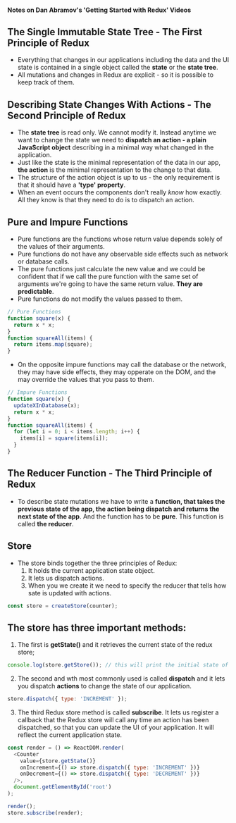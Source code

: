 #### Notes on Dan Abramov's 'Getting Started with Redux' Videos
## The Single Immutable State Tree - The First Principle of Redux
* Everything that changes in our applications including the data and the UI state is contained in a single object called the **state** or the **state tree**.
* All mutations and changes in Redux are explicit - so it is possible to keep track of them.

## Describing State Changes With Actions - The Second Principle of Redux
* The **state tree** is read only. We cannot modify it. Instead anytime we want to change the state we need to **dispatch an action - a plain JavaScript object** describing in a minimal way what changed in the application.
* Just like the state is the minimal representation of the data in our app, **the action** is the minimal representation to the change to that data.
* The structure of the action object is up to us - the only requirement is that it should have a **'type' property**.
* When an event occurs the components don't really *know* how exactly. All they know is that they need to do is to dispatch an action.

## Pure and Impure Functions
* Pure functions are the functions whose return value depends solely of the values of their arguments.
* Pure functions do not have any observable side effects such as network or database calls.
* The pure functions just calculate the new value and we could be confident that if we call the pure function with the same set of arguments we're going to have the same return value. **They are predictable**.
* Pure functions do not modify the values passed to them.

```javascript
// Pure Functions
function square(x) {
  return x * x;
}
function squareAll(items) {
  return items.map(square);
}
```
* On the opposite impure functions may call the database or the network, they may have side effects, they may opperate on the DOM, and the may override the values that you pass to them.

```javascript
// Impure Functions
function square(x) {
  updateXInDatabase(x);
  return x * x;
}
function squareAll(items) {
  for (let i = 0; i < items.length; i++) {
    items[i] = square(items[i]);
  }
}
```
## The Reducer Function - The Third Principle of Redux
* To describe state mutations we have to write a **function, that takes the previous state of the app, the action being dispatch and returns the next state of the app**. And the function has to be **pure**. This function is called **the reducer**.

## Store
* The store binds together the three principles of Redux: 
  1. It holds the current application state object.
  2. It lets us dispatch actions.
  3. When you we create it we need to specify the reducer that tells how sate is updated with actions.
```javascript
const store = createStore(counter);
```
## The store has three important methods:
  1. The first is **getState()** and it retrieves the current state of the redux store;
```javascript
console.log(store.getStore()); // this will print the initial state of your application
```    
  2. The second and wth most commonly used is called **dispatch** and it lets you dispatch **actions** to change the state of our application.
```javascript
store.dispatch({ type: 'INCREMENT' });
```  
  3. The third Redux store method is called **subscribe**. It lets us register a callback that the Redux store will call any time an action has been dispatched, so that you can update the UI of your application. It will reflect the current application state.  
```javascript
const render = () => ReactDOM.render(
  <Counter
    value={store.getState()}
    onIncrement={() => store.dispatch({ type: 'INCREMENT' })}
    onDecrement={() => store.dispatch({ type: 'DECREMENT' })}
  />,
  document.getElementById('root')
);

render();
store.subscribe(render);
```
